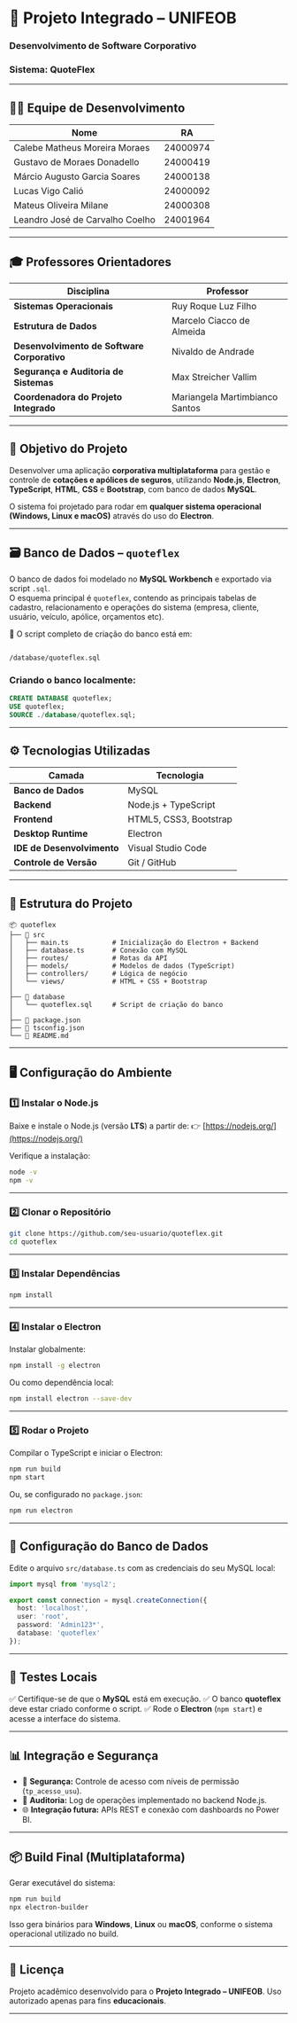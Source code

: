 # 🧩 Projeto Integrado – UNIFEOB  
### Desenvolvimento de Software Corporativo  
### Sistema: **QuoteFlex**

---

## 👨‍💻 Equipe de Desenvolvimento

| Nome | RA |
|------|----|
| Calebe Matheus Moreira Moraes | 24000974 |
| Gustavo de Moraes Donadello | 24000419 |
| Márcio Augusto Garcia Soares | 24000138 |
| Lucas Vigo Calió | 24000092 |
| Mateus Oliveira Milane | 24000308 |
| Leandro José de Carvalho Coelho | 24001964 |

---

## 🎓 Professores Orientadores

| Disciplina | Professor |
|-------------|------------|
| **Sistemas Operacionais** | Ruy Roque Luz Filho |
| **Estrutura de Dados** | Marcelo Ciacco de Almeida |
| **Desenvolvimento de Software Corporativo** | Nivaldo de Andrade |
| **Segurança e Auditoria de Sistemas** | Max Streicher Vallim |
| **Coordenadora do Projeto Integrado** | Mariangela Martimbianco Santos |

---

## 🧠 Objetivo do Projeto

Desenvolver uma aplicação **corporativa multiplataforma** para gestão e controle de **cotações e apólices de seguros**, utilizando **Node.js**, **Electron**, **TypeScript**, **HTML**, **CSS** e **Bootstrap**, com banco de dados **MySQL**.

O sistema foi projetado para rodar em **qualquer sistema operacional (Windows, Linux e macOS)** através do uso do **Electron**.

---

## 🗃️ Banco de Dados – `quoteflex`

O banco de dados foi modelado no **MySQL Workbench** e exportado via script `.sql`.  
O esquema principal é `quoteflex`, contendo as principais tabelas de cadastro, relacionamento e operações do sistema (empresa, cliente, usuário, veículo, apólice, orçamentos etc).

📄 O script completo de criação do banco está em:

```

/database/quoteflex.sql

````

### Criando o banco localmente:

```sql
CREATE DATABASE quoteflex;
USE quoteflex;
SOURCE ./database/quoteflex.sql;
````

---

## ⚙️ Tecnologias Utilizadas

| Camada                     | Tecnologia             |
| -------------------------- | ---------------------- |
| **Banco de Dados**         | MySQL                  |
| **Backend**                | Node.js + TypeScript   |
| **Frontend**               | HTML5, CSS3, Bootstrap |
| **Desktop Runtime**        | Electron               |
| **IDE de Desenvolvimento** | Visual Studio Code     |
| **Controle de Versão**     | Git / GitHub           |

---

## 🧩 Estrutura do Projeto

```
📦 quoteflex
├── 📁 src
│   ├── main.ts           # Inicialização do Electron + Backend
│   ├── database.ts       # Conexão com MySQL
│   ├── routes/           # Rotas da API
│   ├── models/           # Modelos de dados (TypeScript)
│   ├── controllers/      # Lógica de negócio
│   └── views/            # HTML + CSS + Bootstrap
│
├── 📁 database
│   └── quoteflex.sql     # Script de criação do banco
│
├── 📄 package.json
├── 📄 tsconfig.json
└── 📄 README.md
```

---

## 🖥️ Configuração do Ambiente

### 1️⃣ Instalar o Node.js

Baixe e instale o Node.js (versão **LTS**) a partir de:
👉 [https://nodejs.org/](https://nodejs.org/)

Verifique a instalação:

```bash
node -v
npm -v
```

---

### 2️⃣ Clonar o Repositório

```bash
git clone https://github.com/seu-usuario/quoteflex.git
cd quoteflex
```

---

### 3️⃣ Instalar Dependências

```bash
npm install
```

---

### 4️⃣ Instalar o Electron

Instalar globalmente:

```bash
npm install -g electron
```

Ou como dependência local:

```bash
npm install electron --save-dev
```

---

### 5️⃣ Rodar o Projeto

Compilar o TypeScript e iniciar o Electron:

```bash
npm run build
npm start
```

Ou, se configurado no `package.json`:

```bash
npm run electron
```

---

## 🔑 Configuração do Banco de Dados

Edite o arquivo `src/database.ts` com as credenciais do seu MySQL local:

```typescript
import mysql from 'mysql2';

export const connection = mysql.createConnection({
  host: 'localhost',
  user: 'root',
  password: 'Admin123*',
  database: 'quoteflex'
});
```

---

## 🧪 Testes Locais

✅ Certifique-se de que o **MySQL** está em execução.
✅ O banco **quoteflex** deve estar criado conforme o script.
✅ Rode o **Electron** (`npm start`) e acesse a interface do sistema.

---

## 📊 Integração e Segurança

* 🔐 **Segurança:** Controle de acesso com níveis de permissão (`tp_acesso_usu`).
* 🧾 **Auditoria:** Log de operações implementado no backend Node.js.
* 🌐 **Integração futura:** APIs REST e conexão com dashboards no Power BI.

---

## 📦 Build Final (Multiplataforma)

Gerar executável do sistema:

```bash
npm run build
npx electron-builder
```

Isso gera binários para **Windows**, **Linux** ou **macOS**, conforme o sistema operacional utilizado no build.

---

## 🧾 Licença

Projeto acadêmico desenvolvido para o **Projeto Integrado – UNIFEOB**.
Uso autorizado apenas para fins **educacionais**.

---
